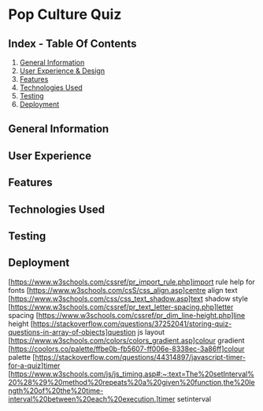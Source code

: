 # Pop Culture Quiz
## Index - Table Of Contents
1. [General Information](#general-info)
2. [User Experience & Design](#ux)
3. [Features](#features)
4. [Technologies Used](#tech-used)
5. [Testing](#testing)
6. [Deployment](#deployment)

<a name="general-info"></a>

## General Information

<a name="ux"></a>

 ## User Experience

  <a name="features"></a>

 ## Features

 <a name="tech-used"></a>

 ## Technologies Used

 <a name="testing"></a>

## Testing

<a name="deployment"></a>

 ## Deployment

 

[https://www.w3schools.com/cssref/pr_import_rule.php]import rule help for fonts
[https://www.w3schools.com/csS/css_align.asp]centre align text
[https://www.w3schools.com/css/css_text_shadow.asp]text shadow style
[https://www.w3schools.com/cssref/pr_text_letter-spacing.php]letter spacing
[https://www.w3schools.com/cssref/pr_dim_line-height.php]line height
[https://stackoverflow.com/questions/37252041/storing-quiz-questions-in-array-of-objects]question js layout
[https://www.w3schools.com/colors/colors_gradient.asp]colour gradient
[https://coolors.co/palette/ffbe0b-fb5607-ff006e-8338ec-3a86ff]colour palette
[https://stackoverflow.com/questions/44314897/javascript-timer-for-a-quiz]timer
[https://www.w3schools.com/js/js_timing.asp#:~:text=The%20setInterval%20%28%29%20method%20repeats%20a%20given%20function,the%20length%20of%20the%20time-interval%20between%20each%20execution.]timer setinterval